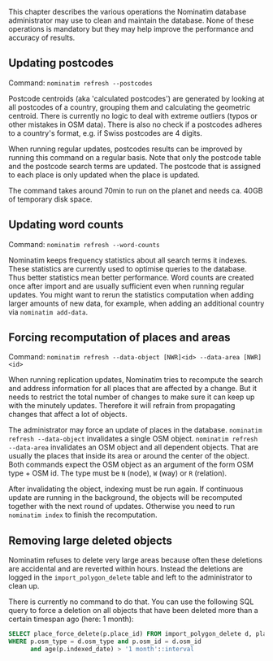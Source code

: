 This chapter describes the various operations the Nominatim database administrator
may use to clean and maintain the database. None of these operations is mandatory
but they may help improve the performance and accuracy of results.


## Updating postcodes

Command: `nominatim refresh --postcodes`

Postcode centroids (aka 'calculated postcodes') are generated by looking at all
postcodes of a country, grouping them and calculating the geometric centroid.
There is currently no logic to deal with extreme outliers (typos or other
mistakes in OSM data). There is also no check if a postcodes adheres to a
country's format, e.g. if Swiss postcodes are 4 digits.

When running regular updates, postcodes results can be improved by running
this command on a regular basis. Note that only the postcode table and the
postcode search terms are updated. The postcode that is assigned to each place
is only updated when the place is updated.

The command takes around 70min to run on the planet and needs ca. 40GB of
temporary disk space.


## Updating word counts

Command: `nominatim refresh --word-counts`

Nominatim keeps frequency statistics about all search terms it indexes. These
statistics are currently used to optimise queries to the database. Thus better
statistics mean better performance. Word counts are created once after import
and are usually sufficient even when running regular updates. You might want
to rerun the statistics computation when adding larger amounts of new data,
for example, when adding an additional country via `nominatim add-data`.


## Forcing recomputation of places and areas

Command: `nominatim refresh --data-object [NWR]<id> --data-area [NWR]<id>`

When running replication updates, Nominatim tries to recompute the search
and address information for all places that are affected by a change. But it
needs to restrict the total number of changes to make sure it can keep up
with the minutely updates. Therefore it will refrain from propagating changes
that affect a lot of objects.

The administrator may force an update of places in the database.
`nominatim refresh --data-object` invalidates a single OSM object.
`nominatim refresh --data-area` invalidates an OSM object and all dependent
objects. That are usually the places that inside its area or around the
center of the object. Both commands expect the OSM object as an argument
of the form OSM type + OSM id. The type must be `N` (node), `W` (way) or
`R` (relation).

After invalidating the object, indexing must be run again. If continuous
update are running in the background, the objects will be recomputed together
with the next round of updates. Otherwise you need to run `nominatim index`
to finish the recomputation.


## Removing large deleted objects

Nominatim refuses to delete very large areas because often these deletions are
accidental and are reverted within hours. Instead the deletions are logged in
the `import_polygon_delete` table and left to the administrator to clean up.

There is currently no command to do that. You can use the following SQL
query to force a deletion on all objects that have been deleted more than
a certain timespan ago (here: 1 month):

```sql
SELECT place_force_delete(p.place_id) FROM import_polygon_delete d, placex p
WHERE p.osm_type = d.osm_type and p.osm_id = d.osm_id
      and age(p.indexed_date) > '1 month'::interval
```
